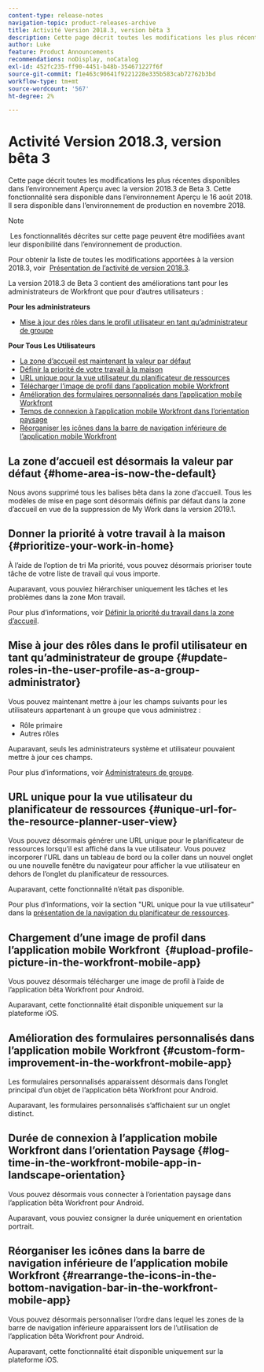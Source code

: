 ```yaml
---
content-type: release-notes
navigation-topic: product-releases-archive
title: Activité Version 2018.3, version bêta 3
description: Cette page décrit toutes les modifications les plus récentes disponibles dans l’environnement Aperçu avec la version 2018.3 de Beta 3. Cette fonctionnalité sera disponible dans l’environnement Aperçu le 16 août 2018. Il sera disponible dans l’environnement de production en novembre 2018.
author: Luke
feature: Product Announcements
recommendations: noDisplay, noCatalog
exl-id: 452fc235-ff90-4451-b48b-354671227f6f
source-git-commit: f1e463c90641f9221228e335b583cab72762b3bd
workflow-type: tm+mt
source-wordcount: '567'
ht-degree: 2%

---
```


# Activité Version 2018.3, version bêta 3

Cette page décrit toutes les modifications les plus récentes disponibles dans l’environnement Aperçu avec la version 2018.3 de Beta 3. Cette fonctionnalité sera disponible dans l’environnement Aperçu le 16 août 2018. Il sera disponible dans l’environnement de production en novembre 2018.

>[!NOTE]
>
> Les fonctionnalités décrites sur cette page peuvent être modifiées avant leur disponibilité dans l’environnement de production.

Pour obtenir la liste de toutes les modifications apportées à la version 2018.3, voir  [Présentation de l’activité de version 2018.3](../../../../product-announcements/product-releases/quarterly-release-archive/2018.3-release-activity/2018-3-release-activity-overview.md).

La version 2018.3 de Beta 3 contient des améliorations tant pour les administrateurs de Workfront que pour d’autres utilisateurs :

**Pour les administrateurs**

* [Mise à jour des rôles dans le profil utilisateur en tant qu’administrateur de groupe](#update-roles-in-the-user-profile-as-a-group-administrator)

**Pour Tous Les Utilisateurs**

* [La zone d’accueil est maintenant la valeur par défaut](#home-area-is-now-the-default)
* [Définir la priorité de votre travail à la maison](#prioritize-your-work-in-home)
* [URL unique pour la vue utilisateur du planificateur de ressources](#unique-url-for-the-resource-planner-user-view)
* [Télécharger l’image de profil dans l’application mobile Workfront](#upload-profile-picture-in-the-workfront-mobile-app) 
* [Amélioration des formulaires personnalisés dans l’application mobile Workfront](#custom-form-improvement-in-the-workfront-mobile-app)
* [Temps de connexion à l’application mobile Workfront dans l’orientation paysage](#log-time-in-the-workfront-mobile-app-in-landscape-orientation)
* [Réorganiser les icônes dans la barre de navigation inférieure de l’application mobile Workfront](#rearrange-the-icons-in-the-bottom-navigation-bar-in-the-workfront-mobile-app)

## La zone d’accueil est désormais la valeur par défaut {#home-area-is-now-the-default}

Nous avons supprimé tous les balises bêta dans la zone d’accueil. Tous les modèles de mise en page sont désormais définis par défaut dans la zone d’accueil en vue de la suppression de My Work dans la version 2019.1.

## Donner la priorité à votre travail à la maison {#prioritize-your-work-in-home}

À l’aide de l’option de tri Ma priorité, vous pouvez désormais prioriser toute tâche de votre liste de travail qui vous importe.

Auparavant, vous pouviez hiérarchiser uniquement les tâches et les problèmes dans la zone Mon travail.

Pour plus d’informations, voir [Définir la priorité du travail dans la zone d’accueil](../../../../workfront-basics/using-home/using-the-home-area/prioritize-work-in-home.md).

## Mise à jour des rôles dans le profil utilisateur en tant qu’administrateur de groupe {#update-roles-in-the-user-profile-as-a-group-administrator}

Vous pouvez maintenant mettre à jour les champs suivants pour les utilisateurs appartenant à un groupe que vous administrez :

* Rôle primaire
* Autres rôles

Auparavant, seuls les administrateurs système et utilisateur pouvaient mettre à jour ces champs. 

Pour plus d’informations, voir [Administrateurs de groupe](../../../../administration-and-setup/manage-groups/group-roles/group-administrators.md).

## URL unique pour la vue utilisateur du planificateur de ressources {#unique-url-for-the-resource-planner-user-view}

Vous pouvez désormais générer une URL unique pour le planificateur de ressources lorsqu’il est affiché dans la vue utilisateur. Vous pouvez incorporer l’URL dans un tableau de bord ou la coller dans un nouvel onglet ou une nouvelle fenêtre du navigateur pour afficher la vue utilisateur en dehors de l’onglet du planificateur de ressources.

Auparavant, cette fonctionnalité n’était pas disponible.

Pour plus d’informations, voir la section &quot;URL unique pour la vue utilisateur&quot; dans la [présentation de la navigation du planificateur de ressources](../../../../resource-mgmt/resource-planning/resource-planner-navigation.md).

## Chargement d’une image de profil dans l’application mobile Workfront  {#upload-profile-picture-in-the-workfront-mobile-app}

Vous pouvez désormais télécharger une image de profil à l’aide de l’application bêta Workfront pour Android.

Auparavant, cette fonctionnalité était disponible uniquement sur la plateforme iOS. 

<!--
<p data-mc-conditions="QuicksilverOrClassic.Draft mode">For more information, see .</p>
-->

## Amélioration des formulaires personnalisés dans l’application mobile Workfront {#custom-form-improvement-in-the-workfront-mobile-app}

Les formulaires personnalisés apparaissent désormais dans l’onglet principal d’un objet de l’application bêta Workfront pour Android.

Auparavant, les formulaires personnalisés s’affichaient sur un onglet distinct.

<!--
<p data-mc-conditions="QuicksilverOrClassic.Draft mode">For more information, see the "Editing Custom Forms" section in .</p>
-->

## Durée de connexion à l’application mobile Workfront dans l’orientation Paysage {#log-time-in-the-workfront-mobile-app-in-landscape-orientation}

Vous pouvez désormais vous connecter à l’orientation paysage dans l’application bêta Workfront pour Android.

Auparavant, vous pouviez consigner la durée uniquement en orientation portrait.

<!--
<p data-mc-conditions="QuicksilverOrClassic.Draft mode">For more information, see </p>
-->

## Réorganiser les icônes dans la barre de navigation inférieure de l’application mobile Workfront {#rearrange-the-icons-in-the-bottom-navigation-bar-in-the-workfront-mobile-app}

Vous pouvez désormais personnaliser l’ordre dans lequel les zones de la barre de navigation inférieure apparaissent lors de l’utilisation de l’application bêta Workfront pour Android.

Auparavant, cette fonctionnalité était disponible uniquement sur la plateforme iOS.

<!--
<p data-mc-conditions="QuicksilverOrClassic.Draft mode">For more information, see .</p>
-->
